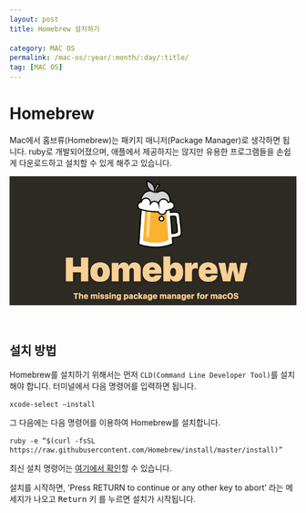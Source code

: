 ```yaml
---
layout: post
title: Homebrew 설치하기

category: MAC OS
permalink: /mac-os/:year/:month/:day/:title/
tag: [MAC OS]
---
```

# Homebrew

Mac에서 홈브류(Homebrew)는 패키지 매니저(Package Manager)로 생각하면 됩니다. ruby로 개발되어졌으며, 애플에서 제공하지는 않지만 유용한 프로그램들을 손쉽게 다운로드하고 설치할 수 있게 해주고 있습니다.

![image](/assets/tips-mac/009.png)

<br>

## 설치 방법

Homebrew를 설치하기 위해서는 먼저 `CLD(Command Line Developer Tool)`를 설치해야 합니다. 터미널에서 다음 명령어를 입력하면 됩니다.

~~~
xcode-select –install
~~~

그 다음에는 다음 명령어를 이용하여 Homebrew를 설치합니다.

~~~
ruby -e “$(curl -fsSL https://raw.githubusercontent.com/Homebrew/install/master/install)”
~~~

최신 설치 명령어는 [여기에서 확인](https://brew.sh/)할 수 있습니다.

설치를 시작하면, ‘Press RETURN to continue or any other key to abort’ 라는 메세지가 나오고 <kbd>Return</kbd> 키 를 누르면 설치가 시작됩니다. 